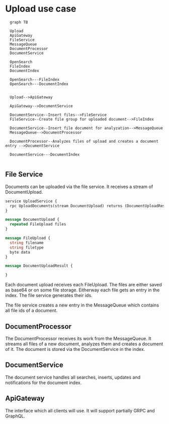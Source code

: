# Upload use case

```mermaid
  graph TB

  Upload
  ApiGateway
  FileService
  MessageQueue
  DocumentProcessor
  DocumentService
  
  OpenSearch
  FileIndex
  DocumentIndex

  OpenSearch---FileIndex
  OpenSearch---DocumentIndex
  

  Upload-->ApiGateway

  ApiGateway-->DocumentService

  DocumentService--Insert files-->FileService
  FileService--Create file group for uploaded document-->FileIndex 

  DocumentService--Insert file document for analyzation-->MessageQueue
  MessageQueue-->DocumentProcessor

  DocumentProcessor--Analyzes files of upload and creates a document entry -->DocumentService

  DocumentService---DocumentIndex
  
```

## File Service

Documents can be uploaded via the file service. It receives a stream of DocumentUpload.

```proto
service UploadService {
  rpc UploadDocuments(stream DocumentUpload) returns (DocumentUploadResult)
}

message DocumentUpload {
  repeated FileUpload files
}

message FileUpload {
  string filename
  string filetype
  byte data
}

message DocumentUploadResult {

}

````

Each document upload receives each FileUpload. The files are either saved as base64 or on some file storage. Eitherway
each file gets an entry in the index. The file service generates their ids.

The file service creates a new entry in the MessageQueue which contains all file ids of a document.

## DocumentProcessor

The DocumentProcessor receives its work from the MessageQueue. It streams all files of a new document, analyzes them and
creates a document of it. The document is stored via the DocumentService in the index.

## DocumentService

The document service handles all searches, inserts, updates and notifications for the document index.

## ApiGateway

The interface which all clients will use. It will support partially GRPC and GraphQL. 